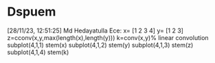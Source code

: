 # Dspuem
[28/11/23, 12:51:25] Md Hedayatulla Ece: x= [1 2 3 4] y= [1 2 3] z=cconv(x,y,max(length(x),length(y))) k=conv(x,y)% linear convolution subplot(4,1,1) stem(x) subplot(4,1,2) stem(y) subplot(4,1,3) stem(z) subplot(4,1,4) stem(k)
